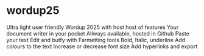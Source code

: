 # wordup25
Ultra light user friendly Wordup 2025 with host host of features
Your document writer in your pocket 
Allways available, hosted in Github
Paste your text
Edit and butfy with
Farmetting tools Bold, Italic, underline
Add colours to the text
Increase or decrease font size
Add hyperlinks and export

